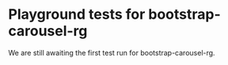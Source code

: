 # Playground tests for bootstrap-carousel-rg
We are still awaiting the first test run for bootstrap-carousel-rg.
